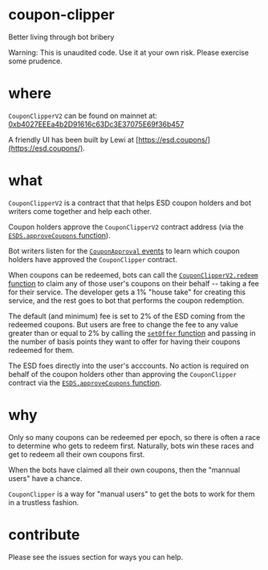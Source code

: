 # coupon-clipper
Better living through bot bribery

Warning: This is unaudited code. Use it at your own risk. Please exercise some prudence.

# where
`CouponClipperV2` can be found on mainnet at: [0xb4027EEEa4b2D91616c63Dc3E37075E69f36b457](https://etherscan.io/address/0xb4027eeea4b2d91616c63dc3e37075e69f36b457#code)

A friendly UI has been built by Lewi at [https://esd.coupons/](https://esd.coupons/).

# what
`CouponClipperV2` is a contract that that helps ESD coupon holders and bot writers come together and help each other.

Coupon holders approve the `CouponClipperV2` contract address (via the [`ESDS.approveCoupons` function](https://github.com/emptysetsquad/dollar/blob/master/protocol/contracts/dao/Market.sol#L98)).

Bot writers listen for the [`CouponApproval` events](https://github.com/emptysetsquad/dollar/blob/master/protocol/contracts/dao/Market.sol#L103) to learn which coupon holders have approved the `CouponClipper` contract.

When coupons can be redeemed, bots can call the [`CouponClipperV2.redeem` function](https://github.com/Austin-Williams/coupon-clipper/blob/main/contracts/CouponClipper.sol#L113) to claim any of those user's coupons on their behalf -- taking a fee for their service. The developer gets a 1% "house take" for creating this service, and the rest goes to bot that performs the coupon redemption.

The default (and minimum) fee is set to 2% of the ESD coming from the redeemed coupons. But users are free to change the fee to any value greater than or equal to 2% by calling the [`setOffer` function](https://github.com/Austin-Williams/coupon-clipper/blob/main/contracts/CouponClipper.sol#L72) and passing in the number of basis points they want to offer for having their coupons redeemed for them.

The ESD foes directly into the user's acccounts. No action is required on behalf of the coupon holders other than approving the `CouponClipper` contract via the [`ESDS.approveCoupons` function](https://github.com/emptysetsquad/dollar/blob/master/protocol/contracts/dao/Market.sol#L98).

# why
Only so many coupons can be redeemed per epoch, so there is often a race to determine who gets to redeem first. Naturally, bots win these races and get to redeem all their own coupons first.

When the bots have claimed all their own coupons, then the "mannual users" have a chance.

`CouponClipper` is a way for "manual users" to get the bots to work for them in a trustless fashion.

# contribute
Please see the issues section for ways you can help.
